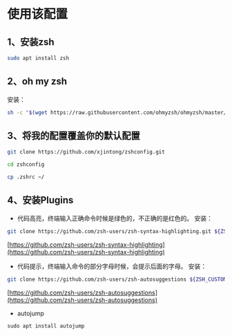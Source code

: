 # 使用该配置
## 1、安装zsh
```bash
sudo apt install zsh
```

## 2、oh my zsh
安装：
```bash
sh -c "$(wget https://raw.githubusercontent.com/ohmyzsh/ohmyzsh/master/tools/install.sh -O -)"
```

## 3、将我的配置覆盖你的默认配置

```bash
git clone https://github.com/xjintong/zshconfig.git

cd zshconfig

cp .zshrc ~/

```

## 4、安装Plugins
- 代码高亮，终端输入正确命令时候是绿色的，不正确的是红色的。 
安装：
```bash
git clone https://github.com/zsh-users/zsh-syntax-highlighting.git ${ZSH_CUSTOM:-~/.oh-my-zsh/custom}/plugins/zsh-syntax-highlighting
```

[https://github.com/zsh-users/zsh-syntax-highlighting](https://github.com/zsh-users/zsh-syntax-highlighting)

- 代码提示，终端输入命令的部分字母时候，会提示后面的字母。
安装：
```bash
git clone https://github.com/zsh-users/zsh-autosuggestions ${ZSH_CUSTOM:-~/.oh-my-zsh/custom}/plugins/zsh-autosuggestions
````

[https://github.com/zsh-users/zsh-autosuggestions](https://github.com/zsh-users/zsh-autosuggestions)

- autojump
```
sudo apt install autojump
```
